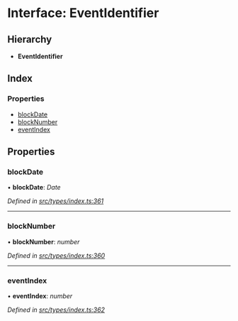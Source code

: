 # Interface: EventIdentifier

## Hierarchy

* **EventIdentifier**

## Index

### Properties

* [blockDate](eventidentifier.md#blockdate)
* [blockNumber](eventidentifier.md#blocknumber)
* [eventIndex](eventidentifier.md#eventindex)

## Properties

###  blockDate

• **blockDate**: *Date*

*Defined in [src/types/index.ts:361](https://github.com/PolymathNetwork/polymesh-sdk/blob/35ecc64/src/types/index.ts#L361)*

___

###  blockNumber

• **blockNumber**: *number*

*Defined in [src/types/index.ts:360](https://github.com/PolymathNetwork/polymesh-sdk/blob/35ecc64/src/types/index.ts#L360)*

___

###  eventIndex

• **eventIndex**: *number*

*Defined in [src/types/index.ts:362](https://github.com/PolymathNetwork/polymesh-sdk/blob/35ecc64/src/types/index.ts#L362)*
